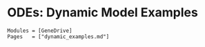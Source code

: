 # ODEs: Dynamic Model Examples

```@index
Modules = [GeneDrive]
Pages   = ["dynamic_examples.md"]
```